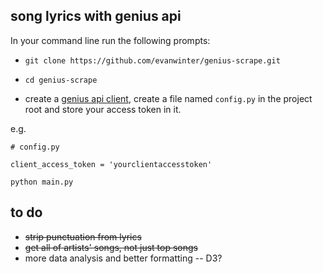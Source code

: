 ## song lyrics with genius api

In your command line run the following prompts:

* `git clone https://github.com/evanwinter/genius-scrape.git`

* `cd genius-scrape`

* create a [genius api client](https://genius.com/api-clients/new), create a file named `config.py` in the project root and store your access token in it.


e.g.
```
# config.py

client_access_token = 'yourclientaccesstoken'
```



`python main.py`


## to do
* ~~strip punctuation from lyrics~~
* ~~get all of artists' songs, not just top songs~~
* more data analysis and better formatting -- D3?